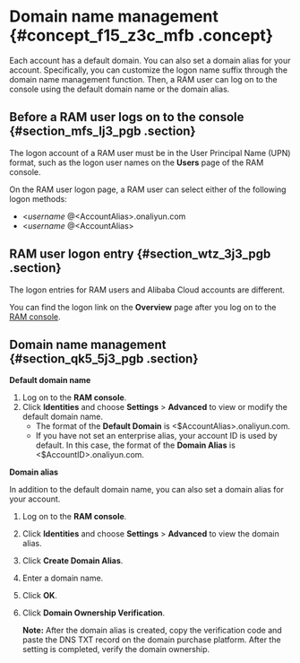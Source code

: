 # Domain name management {#concept_f15_z3c_mfb .concept}

Each account has a default domain. You can also set a domain alias for your account. Specifically, you can customize the logon name suffix through the domain name management function. Then, a RAM user can log on to the console using the default domain name or the domain alias.

## Before a RAM user logs on to the console {#section_mfs_lj3_pgb .section}

The logon account of a RAM user must be in the User Principal Name \(UPN\) format, such as the logon user names on the **Users** page of the RAM console.

On the RAM user logon page, a RAM user can select either of the following logon methods:

-   <$username\>@<$AccountAlias\>.onaliyun.com
-   <$username\>@<$AccountAlias\>

## RAM user logon entry {#section_wtz_3j3_pgb .section}

The logon entries for RAM users and Alibaba Cloud accounts are different.

You can find the logon link on the **Overview** page after you log on to the [RAM console](https://partners-intl.console.aliyun.com/#/ram).

## Domain name management {#section_qk5_5j3_pgb .section}

**Default domain name**

1.  Log on to the **RAM console**.
2.  Click **Identities** and choose **Settings** \> **Advanced** to view or modify the default domain name.
    -   The format of the **Default Domain** is <$AccountAlias\>.onaliyun.com.
    -   If you have not set an enterprise alias, your account ID is used by default. In this case, the format of the **Domain Alias** is <$AccountID\>.onaliyun.com.

**Domain alias**

In addition to the default domain name, you can also set a domain alias for your account.

1.  Log on to the **RAM console**.
2.  Click **Identities** and choose **Settings** \> **Advanced** to view the domain alias.
3.  Click **Create Domain Alias**.
4.  Enter a domain name.
5.  Click **OK**.
6.  Click **Domain Ownership Verification**.

    **Note:** After the domain alias is created, copy the verification code and paste the DNS TXT record on the domain purchase platform. After the setting is completed, verify the domain ownership.


